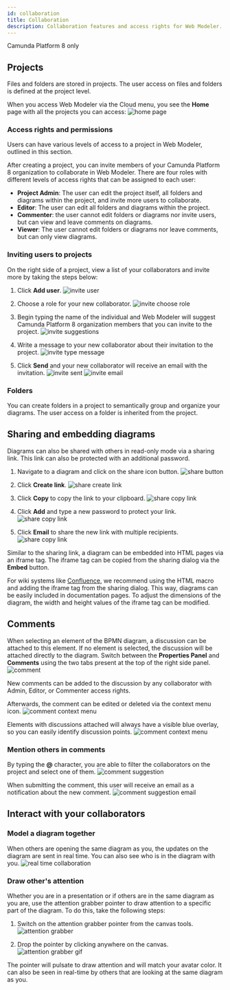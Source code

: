 ```yaml
---
id: collaboration
title: Collaboration
description: Collaboration features and access rights for Web Modeler.
---
```


<span class="badge badge--cloud">Camunda Platform 8 only</span>

## Projects

Files and folders are stored in projects.
The user access on files and folders is defined at the project level.

When you access Web Modeler via the Cloud menu, you see the **Home** page with all the projects you can access:
![home page](img/collaboration/web-modeler-home.png)

### Access rights and permissions

Users can have various levels of access to a project in Web Modeler, outlined in this section.

After creating a project, you can invite members of your Camunda Platform 8 organization to collaborate in Web Modeler.
There are four roles with different levels of access rights that can be assigned to each user:

* **Project Admin**: The user can edit the project itself, all folders and diagrams within the project, and invite more users to collaborate.
* **Editor**: The user can edit all folders and diagrams within the project.
* **Commenter**: the user cannot edit folders or diagrams nor invite users, but can view and leave comments on diagrams.
* **Viewer**: The user cannot edit folders or diagrams nor leave comments, but can only view diagrams.

### Inviting users to projects

On the right side of a project, view a list of your collaborators and invite more by taking the steps below:

1. Click **Add user**.
![invite user](img/collaboration/web-modeler-collaborator-invite-modal-opened.png)

2. Choose a role for your new collaborator.
![invite choose role](img/collaboration/web-modeler-collaborator-invite-choose-role.png)

3. Begin typing the name of the individual and Web Modeler will suggest Camunda Platform 8 organization members that you can invite to the project.
![invite suggestions](img/collaboration/web-modeler-collaborator-invite-suggestions.png)

4. Write a message to your new collaborator about their invitation to the project.
![invite type message](img/collaboration/web-modeler-collaborator-invite-type-message.png)

5. Click **Send** and your new collaborator will receive an email with the invitation.
![invite sent](img/collaboration/web-modeler-collaborator-invite-sent.png)
![invite email](img/collaboration/web-modeler-collaborator-invite-email.png)

### Folders

You can create folders in a project to semantically group and organize your diagrams.
The user access on a folder is inherited from the project.

## Sharing and embedding diagrams

Diagrams can also be shared with others in read-only mode via a sharing link.
This link can also be protected with an additional password.

1. Navigate to a diagram and click on the share icon button.
![share button](img/collaboration/web-modeler-share-icon-button.png)

2. Click **Create link**.
![share create link](img/collaboration/web-modeler-share-modal.png)

1. Click **Copy** to copy the link to your clipboard.
![share copy link](img/collaboration/web-modeler-share-modal-create.png)

1. Click **Add** and type a new password to protect your link.
![share copy link](img/collaboration/web-modeler-share-modal-password-protect.png)

5. Click **Email** to share the new link with multiple recipients.
![share copy link](img/collaboration/web-modeler-share-modal-email.png)

Similar to the sharing link, a diagram can be embedded into HTML pages via an iframe tag. The iframe tag can be copied from the sharing dialog via the **Embed** button.

For wiki systems like [Confluence](https://www.atlassian.com/software/confluence), we recommend using the HTML macro and adding the iframe tag from the sharing dialog. This way, diagrams can be easily included in documentation pages. To adjust the dimensions of the diagram, the width and height values of the iframe tag can be modified.

## Comments

When selecting an element of the BPMN diagram, a discussion can be attached to this element. If no element is selected, the discussion will be attached directly to the diagram.
Switch between the **Properties Panel** and **Comments** using the two tabs present at the top of the right side panel.
![comment](img/collaboration/web-modeler-comment-type-here.png)

New comments can be added to the discussion by any collaborator with Admin, Editor, or Commenter access rights.

Afterwards, the comment can be edited or deleted via the context menu icon.
![comment context menu](img/collaboration/web-modeler-comment-with-context-menu.png)

Elements with discussions attached will always have a visible blue overlay, so you can easily identify discussion points.
![comment context menu](img/collaboration/web-modeler-comment-overlay-on-diagram.png)

### Mention others in comments

By typing the **@** character, you are able to filter the collaborators on the project and select one of them.
![comment suggestion](img/collaboration/web-modeler-comment-mention-suggestions.png)

When submitting the comment, this user will receive an email as a notification about the new comment.
![comment suggestion email](img/collaboration/web-modeler-comment-mention-email.png)

## Interact with your collaborators

### Model a diagram together

When others are opening the same diagram as you, the updates on the diagram are sent in real time. You can also see who is in the diagram with you.
![real time collaboration](img/real-time-collaboration.png)

### Draw other's attention

Whether you are in a presentation or if others are in the same diagram as you are, use the attention grabber pointer to draw attention to a specific part of the diagram. To do this, take the following steps:

1. Switch on the attention grabber pointer from the canvas tools.
![attention grabber](img/attention-grabber.png)

2. Drop the pointer by clicking anywhere on the canvas.
![attention grabber gif](img/attention-grabber-pointer-pulse.gif)

The pointer will pulsate to draw attention and will match your avatar color.
It can also be seen in real-time by others that are looking at the same diagram as you.
